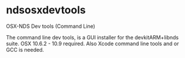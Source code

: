 # ndsosxdevtools
OSX-NDS Dev tools (Command Line)

The command line dev tools, is a GUI installer for the devkitARM+libnds suite.  OSX 10.6.2 - 10.9 required.  Also Xcode command line tools and or GCC is needed.
